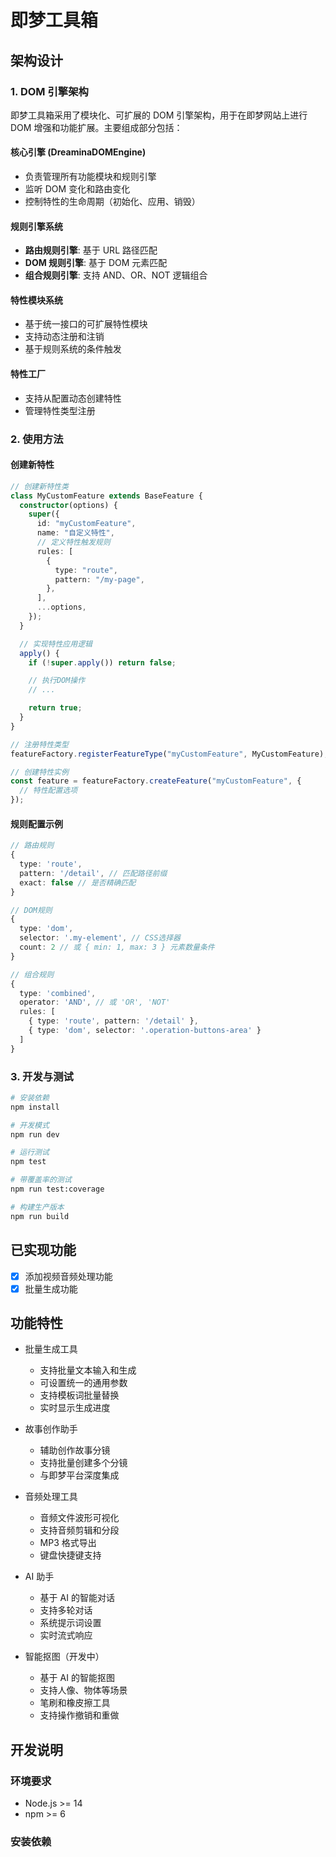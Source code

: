 # 即梦工具箱

## 架构设计

### 1. DOM 引擎架构

即梦工具箱采用了模块化、可扩展的 DOM 引擎架构，用于在即梦网站上进行 DOM 增强和功能扩展。主要组成部分包括：

#### 核心引擎 (DreaminaDOMEngine)

- 负责管理所有功能模块和规则引擎
- 监听 DOM 变化和路由变化
- 控制特性的生命周期（初始化、应用、销毁）

#### 规则引擎系统

- **路由规则引擎**: 基于 URL 路径匹配
- **DOM 规则引擎**: 基于 DOM 元素匹配
- **组合规则引擎**: 支持 AND、OR、NOT 逻辑组合

#### 特性模块系统

- 基于统一接口的可扩展特性模块
- 支持动态注册和注销
- 基于规则系统的条件触发

#### 特性工厂

- 支持从配置动态创建特性
- 管理特性类型注册

### 2. 使用方法

#### 创建新特性

```typescript
// 创建新特性类
class MyCustomFeature extends BaseFeature {
  constructor(options) {
    super({
      id: "myCustomFeature",
      name: "自定义特性",
      // 定义特性触发规则
      rules: [
        {
          type: "route",
          pattern: "/my-page",
        },
      ],
      ...options,
    });
  }

  // 实现特性应用逻辑
  apply() {
    if (!super.apply()) return false;

    // 执行DOM操作
    // ...

    return true;
  }
}

// 注册特性类型
featureFactory.registerFeatureType("myCustomFeature", MyCustomFeature);

// 创建特性实例
const feature = featureFactory.createFeature("myCustomFeature", {
  // 特性配置选项
});
```

#### 规则配置示例

```typescript
// 路由规则
{
  type: 'route',
  pattern: '/detail', // 匹配路径前缀
  exact: false // 是否精确匹配
}

// DOM规则
{
  type: 'dom',
  selector: '.my-element', // CSS选择器
  count: 2 // 或 { min: 1, max: 3 } 元素数量条件
}

// 组合规则
{
  type: 'combined',
  operator: 'AND', // 或 'OR', 'NOT'
  rules: [
    { type: 'route', pattern: '/detail' },
    { type: 'dom', selector: '.operation-buttons-area' }
  ]
}
```

### 3. 开发与测试

```bash
# 安装依赖
npm install

# 开发模式
npm run dev

# 运行测试
npm test

# 带覆盖率的测试
npm run test:coverage

# 构建生产版本
npm run build
```

## 已实现功能

- [x] 添加视频音频处理功能
- [x] 批量生成功能

## 功能特性

- 批量生成工具

  - 支持批量文本输入和生成
  - 可设置统一的通用参数
  - 支持模板词批量替换
  - 实时显示生成进度

- 故事创作助手

  - 辅助创作故事分镜
  - 支持批量创建多个分镜
  - 与即梦平台深度集成

- 音频处理工具

  - 音频文件波形可视化
  - 支持音频剪辑和分段
  - MP3 格式导出
  - 键盘快捷键支持

- AI 助手

  - 基于 AI 的智能对话
  - 支持多轮对话
  - 系统提示词设置
  - 实时流式响应

- 智能抠图（开发中）
  - 基于 AI 的智能抠图
  - 支持人像、物体等场景
  - 笔刷和橡皮擦工具
  - 支持操作撤销和重做

## 开发说明

### 环境要求

- Node.js >= 14
- npm >= 6

### 安装依赖
